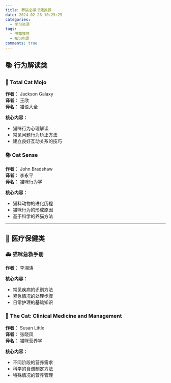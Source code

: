 ```yaml
---
title: 养猫必读书籍推荐
date: 2024-02-28 10:25:25
categories:
  - 学习资源
tags:
  - 书籍推荐
  - 知识积累
comments: true
---
```


## 📚 行为解读类 

### 📖 Total Cat Mojo

**作者**： Jackson Galaxy  
**译者**： 王欣  
**译名**： 猫语大全

**核心内容：**

- 猫咪行为心理解读
- 常见问题行为矫正方法
- 建立良好互动关系的技巧


### 📚 Cat Sense

**作者**： John Bradshaw  
**译者**： 李永平  
**译名**： 猫咪行为学

**核心内容：**

- 猫科动物的进化历程
- 猫咪行为的形成原因
- 基于科学的养猫方法


---

## 💊 医疗保健类

### 🚑 猫咪急救手册


**作者**： 李湘涛  

**核心内容：**

- 常见疾病的识别方法
- 紧急情况的处理步骤
- 日常护理的基础知识



### 💉 The Cat: Clinical Medicine and Management

**作者**： Susan Little  
**译者**： 张晓凤  
**译名**： 猫咪营养学

**核心内容：**

- 不同阶段的营养需求
- 科学的食谱制定方法
- 特殊情况的营养管理